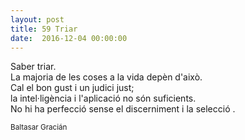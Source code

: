 ```yaml
---
layout: post
title: 59 Triar
date:  2016-12-04 00:00:00
---
```


Saber triar.<br />
La majoria de les coses a la vida depèn d'això.<br />
Cal el bon gust i un judici just;<br/>
la intel·ligència i l'aplicació no són suficients.<br />
No hi ha perfecció sense el discerniment i la selecció .<br />

<small>Baltasar Gracián</small>
